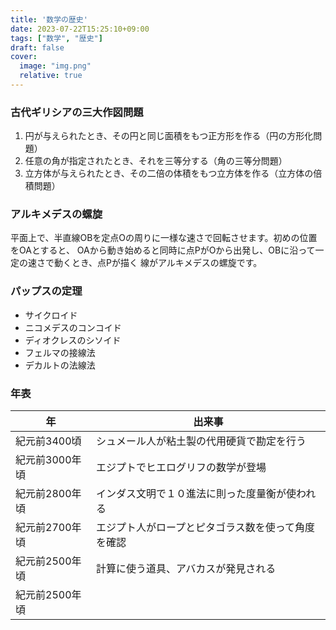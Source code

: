 ```yaml
---
title: '数学の歴史'
date: 2023-07-22T15:25:10+09:00
tags: ["数学", "歴史"]
draft: false
cover:
  image: "img.png"
  relative: true
---
```


### 古代ギリシアの三大作図問題
1. 円が与えられたとき、その円と同じ面積をもつ正方形を作る（円の方形化問題）
2. 任意の角が指定されたとき、それを三等分する（角の三等分問題）
3. 立方体が与えられたとき、その二倍の体積をもつ立方体を作る（立方体の倍積問題）

### アルキメデスの螺旋
平面上で、半直線OBを定点Oの周りに一様な速さで回転させます。初めの位置をOAとすると、
OAから動き始めると同時に点PがOから出発し、OBに沿って一定の速さで動くとき、点Pが描く
線がアルキメデスの螺旋です。

### パップスの定理
- サイクロイド
- ニコメデスのコンコイド
- ディオクレスのシソイド
- フェルマの接線法
- デカルトの法線法

### 年表
| 年         | 出来事                       |
|-----------|---------------------------|
| 紀元前3400頃  | シュメール人が粘土製の代用硬貨で勘定を行う     |
| 紀元前3000年頃 | エジプトでヒエログリフの数学が登場         |
| 紀元前2800年頃 | インダス文明で１０進法に則った度量衡が使われる   |
| 紀元前2700年頃 | エジプト人がロープとピタゴラス数を使って角度を確認 |
| 紀元前2500年頃 | 計算に使う道具、アバカスが発見される        |
| 紀元前2500年頃 |         |

